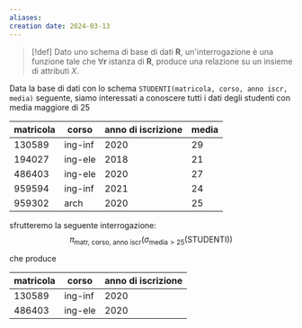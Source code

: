 ```yaml
---
aliases: 
creation date: 2024-03-13
---
```


>[!def]
>Dato uno schema di base di dati $\mathbf{R}$, un'interrogazione è una funzione tale che $\forall \mathbf{r}$ istanza di $\mathbf{R}$, produce una relazione su un insieme di attributi $X$.



Data la base di dati con lo schema `STUDENTI(matricola, corso, anno iscr, media)` seguente, siamo interessati a conoscere tutti i dati degli studenti con media maggiore di 25

| matricola | corso   | anno di iscrizione | media |
| --------- | ------- | ------------------ | ----- |
| 130589    | ing-inf | 2020               | 29    |
| 194027    | ing-ele | 2018               | 21    |
| 486403    | ing-ele | 2020               | 27    |
| 959594    | ing-inf | 2021               | 24    |
| 959302    | arch    | 2020               | 25    |

sfrutteremo la seguente interrogazione:
$$ \pi_{\text{matr, corso, anno iscr}}(\sigma_{\text{media} > 25}(\text{STUDENTI})) $$

che produce

| matricola | corso   | anno di iscrizione |
| --------- | ------- | ------------------ |
| 130589    | ing-inf | 2020               | 
| 486403    | ing-ele | 2020               |